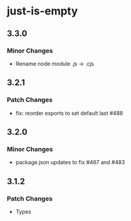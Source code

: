 # just-is-empty

## 3.3.0

### Minor Changes

- Rename node module .js -> .cjs

## 3.2.1

### Patch Changes

- fix: reorder exports to set default last #488

## 3.2.0

### Minor Changes

- package.json updates to fix #467 and #483

## 3.1.2

### Patch Changes

- Types
